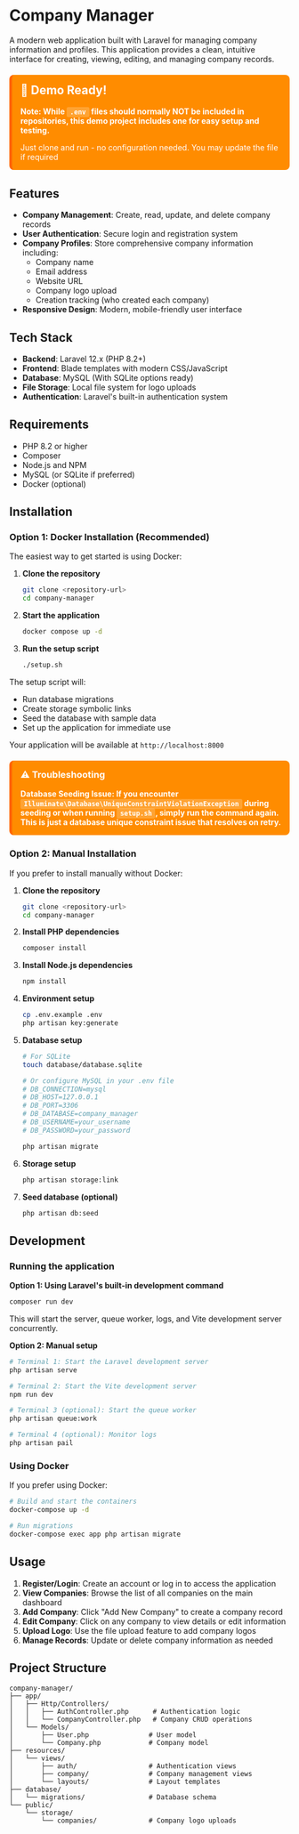 # Company Manager

A modern web application built with Laravel for managing company information and profiles. This application provides a clean, intuitive interface for creating, viewing, editing, and managing company records.

<div style="background-color: #ff8c00; padding: 15px; border-radius: 8px; border-left: 5px solid #ff6600; margin: 20px 0;">
<h2 style="color: white; margin-top: 0;">🚀 Demo Ready!</h2>
<p style="color: white; font-weight: bold; margin-bottom: 8px;">
<strong>Note:</strong> While <code style="background-color: rgba(255,255,255,0.2); padding: 2px 6px; border-radius: 3px; color: white;">.env</code> files should normally NOT be included in repositories, this demo project includes one for easy setup and testing.
</p>
<p style="color: white; margin-bottom: 0;">
Just clone and run - no configuration needed. You may update the file if required
</p>
</div>

## Features

- **Company Management**: Create, read, update, and delete company records
- **User Authentication**: Secure login and registration system
- **Company Profiles**: Store comprehensive company information including:
  - Company name
  - Email address
  - Website URL
  - Company logo upload
  - Creation tracking (who created each company)
- **Responsive Design**: Modern, mobile-friendly user interface

## Tech Stack

- **Backend**: Laravel 12.x (PHP 8.2+)
- **Frontend**: Blade templates with modern CSS/JavaScript
- **Database**: MySQL (With SQLite options ready)
- **File Storage**: Local file system for logo uploads
- **Authentication**: Laravel's built-in authentication system

## Requirements

- PHP 8.2 or higher
- Composer
- Node.js and NPM
- MySQL (or SQLite if preferred)
- Docker (optional)

## Installation

### Option 1: Docker Installation (Recommended)

The easiest way to get started is using Docker:

1. **Clone the repository**
   ```bash
   git clone <repository-url>
   cd company-manager
   ```

2. **Start the application**
   
   ```bash
   docker compose up -d
   ```
   
3. **Run the setup script**
   
   ```bash
   ./setup.sh
   ```

The setup script will:
- Run database migrations
- Create storage symbolic links
- Seed the database with sample data
- Set up the application for immediate use

Your application will be available at `http://localhost:8000`

<div style="background-color: #ff8c00; padding: 15px; border-radius: 8px; border-left: 5px solid #ff6600; margin: 20px 0;">
<h3 style="color: white; margin-top: 0;">⚠️ Troubleshooting</h3>
<p style="color: white; font-weight: bold; margin-bottom: 0;">
<strong>Database Seeding Issue:</strong> If you encounter <code style="background-color: rgba(255,255,255,0.2); padding: 2px 6px; border-radius: 3px; color: white;">Illuminate\Database\UniqueConstraintViolationException</code> during seeding or when running <code style="background-color: rgba(255,255,255,0.2); padding: 2px 6px; border-radius: 3px; color: white;">setup.sh</code>, simply run the command again. This is just a database unique constraint issue that resolves on retry.
</p>
</div>

### Option 2: Manual Installation

If you prefer to install manually without Docker:

1. **Clone the repository**
   ```bash
   git clone <repository-url>
   cd company-manager
   ```

2. **Install PHP dependencies**
   ```bash
   composer install
   ```

3. **Install Node.js dependencies**
   
   ```bash
   npm install
   ```
   
4. **Environment setup**
   ```bash
   cp .env.example .env
   php artisan key:generate
   ```

5. **Database setup**
   ```bash
   # For SQLite
   touch database/database.sqlite
   
   # Or configure MySQL in your .env file
   # DB_CONNECTION=mysql
   # DB_HOST=127.0.0.1
   # DB_PORT=3306
   # DB_DATABASE=company_manager
   # DB_USERNAME=your_username
   # DB_PASSWORD=your_password
   
   php artisan migrate
   ```

6. **Storage setup**
   ```bash
   php artisan storage:link
   ```

7. **Seed database (optional)**
   
   ```bash
   php artisan db:seed
   ```

## Development

### Running the application

**Option 1: Using Laravel's built-in development command**
```bash
composer run dev
```
This will start the server, queue worker, logs, and Vite development server concurrently.

**Option 2: Manual setup**
```bash
# Terminal 1: Start the Laravel development server
php artisan serve

# Terminal 2: Start the Vite development server
npm run dev

# Terminal 3 (optional): Start the queue worker
php artisan queue:work

# Terminal 4 (optional): Monitor logs
php artisan pail
```

### Using Docker

If you prefer using Docker:

```bash
# Build and start the containers
docker-compose up -d

# Run migrations
docker-compose exec app php artisan migrate
```

## Usage

1. **Register/Login**: Create an account or log in to access the application
2. **View Companies**: Browse the list of all companies on the main dashboard
3. **Add Company**: Click "Add New Company" to create a company record
4. **Edit Company**: Click on any company to view details or edit information
5. **Upload Logo**: Use the file upload feature to add company logos
6. **Manage Records**: Update or delete company information as needed

## Project Structure

```
company-manager/
├── app/
│   ├── Http/Controllers/
│   │   ├── AuthController.php      # Authentication logic
│   │   └── CompanyController.php   # Company CRUD operations
│   └── Models/
│       ├── User.php               # User model
│       └── Company.php            # Company model
├── resources/
│   └── views/
│       ├── auth/                  # Authentication views
│       ├── company/               # Company management views
│       └── layouts/               # Layout templates
├── database/
│   └── migrations/                # Database schema
└── public/
    └── storage/
        └── companies/             # Company logo uploads
```